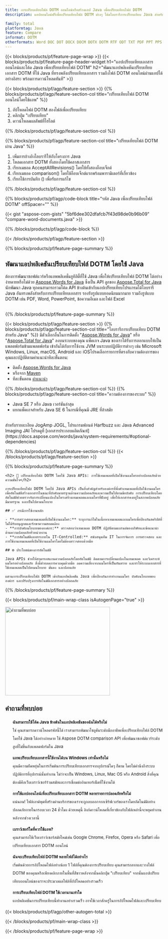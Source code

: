 ```yaml
---
title: การเปรียบเทียบไฟล์ DOTM ออนไลน์หรือสร้างแอป Java เพื่อเปรียบเทียบไฟล์ DOTM
description: แอปออนไลน์ฟรีเพื่อเปรียบเทียบไฟล์ DOTM ต่างๆ โค้ดไลบรารีการเปรียบเทียบ Java สำหรับเอกสาร DOTM

family: total
platformtag: Java
feature: Compare
informat: DOTM
otherformats: Word DOC DOT DOCX DOCM DOTX DOTM RTF ODT TXT PDF PPT PPS PPTX POTX PPSX PPTM PPSM POTM ODP PowerPoint HTML MHTML
---
```

{{< blocks/products/pf/feature-page-wrap >}}
{{< blocks/products/pf/feature-page-header-widget h1="แอปเปรียบเทียบเอกสารออนไลน์และโค้ด Java เพื่อเปรียบเทียบไฟล์ DOTM" h2="พัฒนาแอปพลิเคชันเปรียบเทียบเอกสาร DOTM ที่ใช้ Java ที่ทรงพลังเปรียบเทียบเอกสาร รวมถึงไฟล์ DOTM ออนไลน์ผ่านแอปได้อย่างอิสระ พร้อมการดาวน์โหลดทันที" >}}

{{< blocks/products/pf/agp/feature-section >}}
{{% blocks/products/pf/agp/feature-section-col title="เปรียบเทียบไฟล์ DOTM ออนไลน์โดยใช้แอพ" %}}

1. อัปโหลดไฟล์ DOTM สองไฟล์เพื่อเปรียบเทียบ
1. คลิกปุ่ม "เปรียบเทียบ"
1. ดาวน์โหลดผลลัพธ์ที่ไฮไลต์

{{% /blocks/products/pf/agp/feature-section-col %}}

{{% blocks/products/pf/agp/feature-section-col title="เปรียบเทียบไฟล์ DOTM ผ่าน Java" %}}

1. เพิ่มการอ้างอิงไลบรารีให้กับโครงการ Java
1. โหลดเอกสาร DOTM ทั้งสองโดยใช้คลาสเอกสาร
1. เรียกเมธอด AcceptAllRevisions() โดยใช้ทั้งสองอ็อบเจ็กต์
1. เรียกเมธอด comparison() โดยใช้อ็อบเจ็กต์แรกพร้อมพารามิเตอร์ที่เกี่ยวข้อง
1. เรียกใช้การบันทึก () เพื่อรับการแก้ไข

{{% /blocks/products/pf/agp/feature-section-col %}}

{{% blocks/products/pf/agp/code-block title="รหัส Java เพื่อเปรียบเทียบไฟล์ DOTM" offSpacer="" %}}

{{< gist "aspose-com-gists" "5bf6dee302dfafcb7f43d98de0b96b09" "compare-word-documents.java" >}}

{{% /blocks/products/pf/agp/code-block %}}

{{< /blocks/products/pf/agp/feature-section >}}

{{% blocks/products/pf/feature-page-summary %}}


<h2>พัฒนาแอปพลิเคชันเปรียบเทียบไฟล์ DOTM โดยใช้ Java</h2>

ต้องการพัฒนาซอฟต์แวร์หรือแอพพลิเคชั่นยูทิลิตี้ที่ใช้ Java เพื่อให้เปรียบเทียบไฟล์ DOTM ได้อย่างง่ายดายหรือไม่ด้วย [Aspose.Words for Java](https://products.aspose.com/words/th/java/) ซึ่งเป็น API ลูกของ [Aspose.Total for Java](https://products.aspose.com/total/th/java/) นักพัฒนา Java ทุกคนสามารถรวมโค้ด API ข้างต้นเข้ากับแอปเปรียบเทียบโปรแกรมได้ไลบรารี Java อันทรงพลังสำหรับการเปรียบเทียบเอกสาร รองรับรูปแบบยอดนิยมมากมาย รวมถึงรูปแบบ DOTM เช่น PDF, Word, PowerPoint, ข้อความอีเมล และไฟล์ Excel<br /><br />

{{% /blocks/products/pf/feature-page-summary %}}

{{< blocks/products/pf/agp/feature-section >}}
{{% blocks/products/pf/agp/feature-section-col title="ไลบรารีการเปรียบเทียบ DOTM สำหรับ Java" %}}
มีตัวเลือกอื่นในการติดตั้ง "[Aspose.Words for Java](https://products.aspose.com/words/th/java/)" หรือ "[Aspose.Total for Java](https://products.aspose.com/total/th/java/)" ลงบนระบบของคุณ แพ็คเกจ Java ของเราได้รับการออกแบบให้เป็นแพลตฟอร์มข้ามแพลตฟอร์ม เข้ากันได้กับการใช้งาน JVM บนระบบปฏิบัติการต่างๆ เช่น Microsoft Windows, Linux, macOS, Android และ iOSโปรดเลือกรายการที่ตรงกับความต้องการของคุณและปฏิบัติตามคำแนะนำทีละขั้นตอน:<br />

- ติดตั้ง [Aspose.Words for Java](https://docs.aspose.com/words/java/installation/)
- หรือจาก [Maven](https://releases.aspose.com/java/repo/com/aspose/aspose-words/)
- ทีละขั้นตอน [คำแนะนำ](https://docs.aspose.com/words/java/installation/#install-aspose-words-for-java-from-maven-repository)

{{% /blocks/products/pf/agp/feature-section-col %}}
{{% blocks/products/pf/agp/feature-section-col title="ความต้องการของระบบ" %}}

- Java SE 7 หรือ Java เวอร์ชันล่าสุด
- แยกแพ็คเกจสำหรับ Java SE 6 ในกรณีที่คุณมี JRE ที่ล้าสมัย

<br />
สำหรับรายละเอียด JogAmp JOGL, โปรแกรมฟอนต์ Harfbuzz และ Java Advanced Imaging JAI โปรดดูที่ [เอกสารประกอบผลิตภัณฑ์](https://docs.aspose.com/words/java/system-requirements/#optional-dependencies)

{{% /blocks/products/pf/agp/feature-section-col %}}
{{< /blocks/products/pf/agp/feature-section >}}


{{% blocks/products/pf/feature-page-summary %}}
```
<h2> 📑 เปรียบเทียบไฟล์ DOTM โดยใช้ Java APIs: การใช้เทมเพลตที่เปิดใช้งานแมโครอย่างปลอดภัยด้วยความมั่นใจ</h2>

การเปรียบเทียบไฟล์ DOTM โดยใช้ Java APIs เป็นสิ่งสำคัญสำหรับองค์กรที่พึ่งตัวเทมเพลตที่เปิดใช้งานแมโครเพื่ออัตโนมัติสร้างเอกสารในขณะที่บังคับมาตรฐานด้านความปลอดภัยและความเป็นไปตามข้อบังคับ การเปรียบเทียบโดยอัตโนมัติช่วยตรวจจับการเปลี่ยนแปลงในโครงสร้างเทมเพลตและแมโครที่ฝังอยู่ เพื่อให้เอกสารคงอยู่ในสภาพปลอดภัย มีมาตรฐาน และเป็นไปตามนโยบาย

## ✅ กรณีการใช้งานหลัก

- **การตรวจสอบเทมเพลตที่เปิดใช้งานแมโคร:** ระบุการแก้ไขในเนื้อหาเทมเพลตและแมโครเพื่อป้องกันสคริปต์ที่ไม่ได้รับอนุญาตและรักษาความสอดคล้อง
- **การบังคับนโยบายขององค์กร:** ตรวจสอบว่าเทมเพลต DOTM ปฏิบัติตามแบรนด์ของบริษัทและข้อแนะนำด้านความปลอดภัยทั่วหน่วยงาน
- **การอัตโนมัติเอกสารภายใน IT-Controlled:** สนับสนุนทีม IT ในการจัดการ การตรวจสอบ และการใช้งานเทมเพลตที่เปิดใช้งานแมโครโดยไม่ต้องตรวจสอบด้วยมือ

## ⚙️ ประโยชน์ของการอัตโนมัติ

Java APIs ช่วยให้สามารถสแกนความปลอดภัยโดยอัตโนมัติ ติดตามการเปลี่ยนแปลงในเทมเพลต และวิเคราะห์แมโครอย่างปลอดภัย สิ่งนี้ช่วยลดการควบคุมด้วยมือ ลดความเสี่ยงจากแมโครที่เป็นอันตราย และทำให้ระบบเอกสารที่ใช้เทมเพลตเป็นไปตามนโยบาย มั่นคง และปลอดภัย

ผสานการเปรียบเทียบไฟล์ DOTM เข้ากับแอปพลิเคชัน Java เพื่อป้องกันการทำงานแมโคร บังคับนโยบายขององค์กร และปรับปรุงการอัตโนมัติเอกสารอย่างปลอดภัย
```
{{% /blocks/products/pf/feature-page-summary %}}
{{< blocks/products/pf/main-wrap-class isAutogenPage="true" >}}


<style>.howtolist li{margin-right: 0!important;line-height: 26px;position: relative;margin-bottom: 10px;font-size: 13px;list-style-type: none;}</style>
<div class="col-md-12 tl bg-gray-dark howtolist section">
  <a class="anchor" name="faqpage"></a>
  <div class="container tl dflex" itemscope="" itemtype="https://schema.org/FAQPage">
      <div class="col-md-4 howtosectiongfx">
          <img class="social-panel-hide-on-mobile" src="https://www.groupdocs.cloud/templates/brand/images/groupdocs/conversion/groupdocs_conversion-brand.png" alt="คำถามที่พบบ่อย" width="335" height="283">
      </div>
      <div class="howtosection col-md-8">
          <div>
              <h2>คำถามที่พบบ่อย</h2>
               <ul>
                  <li itemscope="" itemprop="mainEntity" itemtype="https://schema.org/Question">
                      <div>
                          <span itemprop="name"><b>ฉันสามารถใช้โค้ด Java ข้างต้นในแอปพลิเคชันของฉันได้หรือไม่</b></span>
                      </div>
                      <div itemscope="" itemprop="acceptedAnswer" itemtype="https://schema.org/Answer">
                          <span itemprop="text">ใช่ คุณสามารถดาวน์โหลดรหัสนี้ได้ เราสามารถพัฒนาโซลูชันระดับมืออาชีพเพื่อเปรียบเทียบไฟล์ DOTM โดยใช้ Java ได้อย่างง่ายดาย ใช้ Aspose DOTM comparison API เพื่อพัฒนาซอฟต์แวร์ระดับสูงที่ไม่ขึ้นกับแพลตฟอร์มใน Java</span>
                      </div>
                  </li>
                  <li itemscope="" itemprop="mainEntity" itemtype="https://schema.org/Question">
                      <div>
                          <span itemprop="name"><b>แอพเปรียบเทียบเอกสารนี้ใช้งานได้บน Windows เท่านั้นหรือไม่</b></span>
                      </div>
                      <div itemscope="" itemprop="acceptedAnswer" itemtype="https://schema.org/Answer">
                          <span itemprop="text">คุณมีความยืดหยุ่นในการเริ่มต้นการเปรียบเทียบเอกสารจากอุปกรณ์ใดๆ ก็ตาม โดยไม่คำนึงถึงระบบปฏิบัติการที่อุปกรณ์นั้นทำงาน ไม่ว่าจะเป็น Windows, Linux, Mac OS หรือ Android สิ่งที่คุณต้องมีคือเว็บเบราว์เซอร์ร่วมสมัยและการเชื่อมต่ออินเทอร์เน็ตที่ใช้งานได้</span>
                      </div>
                  </li>
                  <li itemscope="" itemprop="mainEntity" itemtype="https://schema.org/Question">
                      <div>
                          <span itemprop="name"><b>การใช้แอปออนไลน์เพื่อเปรียบเทียบเอกสาร DOTM หลายรายการปลอดภัยหรือไม่</b></span>
                      </div>
                      <div itemscope="" itemprop="acceptedAnswer" itemtype="https://schema.org/Answer">
                          <span itemprop="text">แน่นอน! ไฟล์เอาต์พุตที่สร้างผ่านบริการของเราจะถูกลบออกจากเซิร์ฟเวอร์ของเราโดยอัตโนมัติอย่างปลอดภัยภายในกรอบเวลา 24 ชั่วโมง ด้วยเหตุนี้ ลิงก์ดาวน์โหลดที่เกี่ยวข้องกับไฟล์เหล่านี้จะหยุดทำงานหลังจากช่วงเวลานี้</span>
                      </div>
                  </li>                 
                  <li itemscope="" itemprop="mainEntity" itemtype="https://schema.org/Question">
                      <div>
                          <span itemprop="name"><b>เบราว์เซอร์ใดที่ควรใช้แอพ?</b></span>
                      </div>
                      <div itemscope="" itemprop="acceptedAnswer" itemtype="https://schema.org/Answer">
                          <span itemprop="text">คุณสามารถใช้เว็บเบราว์เซอร์สมัยใหม่เช่น Google Chrome, Firefox, Opera หรือ Safari เพื่อเปรียบเทียบเอกสาร DOTM ออนไลน์</span>
                      </div>
                  </li>
 		  <li itemscope="" itemprop="mainEntity" itemtype="https://schema.org/Question">
                      <div>
                          <span itemprop="name"><b>ฉันจะเปรียบเทียบไฟล์ DOTM หลายไฟล์ได้อย่างไร</b></span>
                      </div>
                      <div itemscope="" itemprop="acceptedAnswer" itemtype="https://schema.org/Answer">
                          <span itemprop="text">เริ่มต้นด้วยการอัปโหลดไฟล์อย่างน้อย 1 ไฟล์ที่คุณต้องการเปรียบเทียบ คุณสามารถลากและวางไฟล์ DOTM ของคุณหรือเพียงคลิกภายในพื้นที่สีขาวหลังจากนั้นคลิกปุ่ม "เปรียบเทียบ" จากนั้นแอปเปรียบเทียบออนไลน์ของเราจะประมวลผลไฟล์ที่อัปโหลดอย่างรวดเร็ว</span>
                      </div>
                  </li>
 		  <li itemscope="" itemprop="mainEntity" itemtype="https://schema.org/Question">
                      <div>
                          <span itemprop="name"><b>การเปรียบเทียบไฟล์ DOTM ใช้เวลานานเท่าใด</b></span>
                      </div>
                      <div itemscope="" itemprop="acceptedAnswer" itemtype="https://schema.org/Answer">
                          <span itemprop="text">แอปพลิเคชันการเปรียบเทียบนี้ทำงานอย่างรวดเร็ว อาจใช้เวลาสักครู่ในการอัปโหลดไฟล์และเปรียบเทียบ</span>
                      </div>
                  </li>
              </ul>
          </div>
      </div>
  </div>

{{< blocks/products/pf/agp/other-autogen-total >}}

{{< /blocks/products/pf/main-wrap-class >}}

{{< /blocks/products/pf/feature-page-wrap >}}